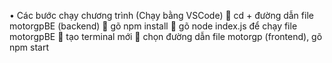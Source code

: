 •	Các bước chạy chương trình (Chạy bằng VSCode)
	cd +  đường dẫn file motorgpBE (backend)
	gõ npm install
	gõ node index.js để chạy file motorgpBE
	tạo terminal mới 
	chọn đường dẫn file motorgp (frontend), gõ npm start
